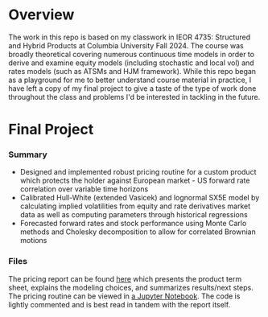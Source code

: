 # Overview

The work in this repo is based on my classwork in IEOR 4735: Structured and Hybrid Products at Columbia University Fall 2024. The course was broadly theoretical covering numerous continuous time models in order to derive and examine equity models (including stochastic and local vol) and rates models (such as ATSMs and HJM framework). While this repo began as a playground for me to better understand course material in practice, I have left a copy of my final project to give a taste of the type of work done throughout the class and problems I'd be interested in tackling in the future.

# Final Project
### Summary
- Designed and implemented robust pricing routine for a custom product which protects the holder against European market - US forward rate correlation over variable time horizons
- Calibrated Hull-White (extended Vasicek) and lognormal SX5E model by calculating implied volatilities from equity and rate derivatives market data as well as computing parameters through historical regressions
- Forecasted forward rates and stock performance using Monte Carlo methods and Cholesky decomposition to allow for correlated Brownian motions

### Files
The pricing report can be found [here](final_project/IEOR_4735_Final_Project.pdf) which presents the product term sheet, explains the modeling choices, and summarizes results/next steps. The pricing routine can be viewed in [a Jupyter Notebook](final_project/routine.ipynb). The code is lightly commented and is best read in tandem with the report itself.
